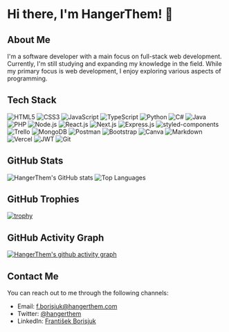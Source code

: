 # Hi there, I'm HangerThem! 👋

## About Me

I'm a software developer with a main focus on full-stack web development. Currently, I'm still studying and expanding my knowledge in the field. While my primary focus is web development, I enjoy exploring various aspects of programming.

## Tech Stack

![HTML5](https://img.shields.io/badge/-HTML5-E34F26?style=flat&logo=html5&logoColor=white)
![CSS3](https://img.shields.io/badge/-CSS3-1572B6?style=flat&logo=css3&logoColor=white)
![JavaScript](https://img.shields.io/badge/-JavaScript-F7DF1E?style=flat&logo=javascript&logoColor=black)
![TypeScript](https://img.shields.io/badge/-TypeScript-007ACC?style=flat&logo=typescript&logoColor=white)
![Python](https://img.shields.io/badge/-Python-3776AB?style=flat&logo=python&logoColor=white)
![C#](https://img.shields.io/badge/-C%23-239120?style=flat&logo=c-sharp&logoColor=white)
![Java](https://img.shields.io/badge/-Java-007396?style=flat&logo=java&logoColor=white)
![PHP](https://img.shields.io/badge/-PHP-777BB4?style=flat&logo=php&logoColor=white)
![Node.js](https://img.shields.io/badge/-Node.js-339933?style=flat&logo=node.js&logoColor=white)
![React.js](https://img.shields.io/badge/-React.js-61DAFB?style=flat&logo=react&logoColor=black)
![Next.js](https://img.shields.io/badge/-Next.js-000000?style=flat&logo=next.js&logoColor=white)
![Express.js](https://img.shields.io/badge/-Express.js-000000?style=flat&logo=express&logoColor=white)
![styled-components](https://img.shields.io/badge/-styled--components-DB7093?style=flat&logo=styled-components&logoColor=white)
![Trello](https://img.shields.io/badge/-Trello-0079BF?style=flat&logo=trello&logoColor=white)
![MongoDB](https://img.shields.io/badge/-MongoDB-47A248?style=flat&logo=mongodb&logoColor=white)
![Postman](https://img.shields.io/badge/-Postman-FF6C37?style=flat&logo=postman&logoColor=white)
![Bootstrap](https://img.shields.io/badge/-Bootstrap-7952B3?style=flat&logo=bootstrap&logoColor=white)
![Canva](https://img.shields.io/badge/-Canva-00C4CC?style=flat&logo=canva&logoColor=white)
![Markdown](https://img.shields.io/badge/-Markdown-000000?style=flat&logo=markdown&logoColor=white)
![Vercel](https://img.shields.io/badge/-Vercel-000000?style=flat&logo=vercel&logoColor=white)
![JWT](https://img.shields.io/badge/-JWT-000000?style=flat&logo=json-web-tokens&logoColor=white)
![Git](https://img.shields.io/badge/-Git-F05032?style=flat&logo=git&logoColor=white)

## GitHub Stats

![HangerThem's GitHub stats](https://github-readme-stats.vercel.app/api?username=HangerThem&show_icons=true&count_private=true&theme=dracula&bg_color=00000000&hide_border=true)
![Top Languages](https://github-readme-stats.vercel.app/api/top-langs/?username=HangerThem&theme=dracula&bg_color=00000000&hide_border=true)

## GitHub Trophies

[![trophy](https://github-profile-trophy.vercel.app/?username=HangerThem&theme=monokai&no-frame=true&no-bg=true&hide_border=true)](https://github.com/ryo-ma/github-profile-trophy)

## GitHub Activity Graph

[![HangerThem's github activity graph](https://github-readme-activity-graph.vercel.app/graph?username=HangerThem&theme=dracula&bg_color=00000000&hide_border=true)](https://github.com/ashutosh00710/github-readme-activity-graph)

## Contact Me

You can reach out to me through the following channels:

- Email: [f.borisjuk@hangerthem.com](mailto:f.borisjuk@hangerthem.com)
- Twitter: [@hangerthem](https://twitter.com/HangerThem)
- LinkedIn: [František Borisjuk](https://www.linkedin.com/in/franti%C5%A1ek-borisjuk-022686225/)
